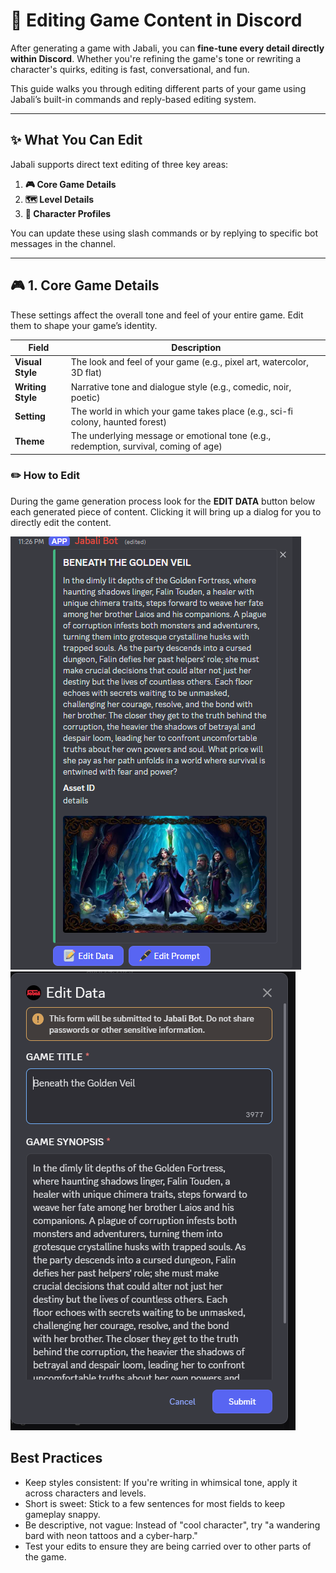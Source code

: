 # 📝 Editing Game Content in Discord

After generating a game with Jabali, you can **fine-tune every detail directly within Discord**. Whether you're refining the game's tone or rewriting a character's quirks, editing is fast, conversational, and fun.

This guide walks you through editing different parts of your game using Jabali’s built-in commands and reply-based editing system.

---

## ✨ What You Can Edit

Jabali supports direct text editing of three key areas:

1. **🎮 Core Game Details**
2. **🗺️ Level Details**
3. **🧍 Character Profiles**

You can update these using slash commands or by replying to specific bot messages in the channel.

---

## 🎮 1. Core Game Details

These settings affect the overall tone and feel of your entire game. Edit them to shape your game’s identity.

| Field           | Description                                                   |
|----------------|---------------------------------------------------------------|
| **Visual Style**  | The look and feel of your game (e.g., pixel art, watercolor, 3D flat) |
| **Writing Style** | Narrative tone and dialogue style (e.g., comedic, noir, poetic) |
| **Setting**        | The world in which your game takes place (e.g., sci-fi colony, haunted forest) |
| **Theme**          | The underlying message or emotional tone (e.g., redemption, survival, coming of age) |

### ✏️ How to Edit

During the game generation process look for the **EDIT DATA** button below each generated piece of content. Clicking it will bring up a dialog for you to directly edit the content. 

![Edit Data Button](edit-data.png)
![alt text](edit-data-form.png)

## Best Practices

- Keep styles consistent: If you're writing in whimsical tone, apply it across characters and levels.
- Short is sweet: Stick to a few sentences for most fields to keep gameplay snappy.
- Be descriptive, not vague: Instead of "cool character", try "a wandering bard with neon tattoos and a cyber-harp."
- Test your edits to ensure they are being carried over to other parts of the game. 